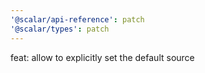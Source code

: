 ```yaml
---
'@scalar/api-reference': patch
'@scalar/types': patch
---
```


feat: allow to explicitly set the default source
